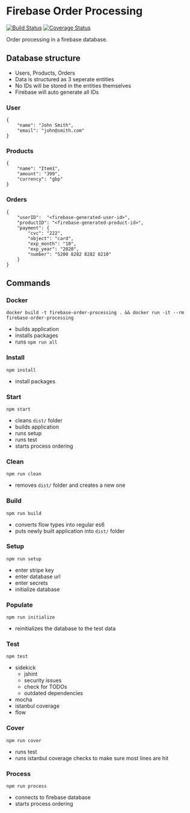 # Firebase Order Processing

[![Build Status](https://travis-ci.org/devotox/firebase-order-processing.svg?branch=master)](https://travis-ci.org/devotox/firebase-order-processing)
[![Coverage Status](https://coveralls.io/repos/github/devotox/firebase-order-processing/badge.svg?branch=master)](https://coveralls.io/github/devotox/firebase-order-processing?branch=master)

Order processing in a firebase database.

## Database structure
- Users, Products, Orders
- Data is structured as 3 seperate entities
- No IDs will be stored in the entities themselves
- Firebase will auto generate all IDs

### User
```
{
    "name": "John Smith",
    "email": "john@smith.com"
}
```

### Products
```
{
    "name": "Item1",
    "amount": "399",
    "currency": "gbp"
}
```

### Orders
```
{
    "userID":  "<firebase-generated-user-id>",
    "productID": "<firebase-generated-product-id>",
    "payment": {
        "cvc": "222",
        "object": "card",
        "exp_month": "10",
        "exp_year": "2020",
        "number": "5200 8282 8282 8210"
    }
}
```

## Commands
### Docker
`docker build -t firebase-order-processing . && docker run -it --rm firebase-order-processing`
- builds application
- installs packages
- runs `npm run all`

### Install
`npm install`
- install packages

### Start
`npm start`
- cleans `dist/` folder
- builds application
- runs setup
- runs test
- starts process ordering

### Clean
`npm run clean`
- removes `dist/` folder and creates a new one

### Build
`npm run build`
- converts flow types into regular es6
- puts newly built application into `dist/` folder

### Setup
`npm run setup`
- enter stripe key
- enter database url
- enter secrets
- initialize database

### Populate
`npm run initialize`
- reinitializes the database to the test data

### Test
`npm test`
- sidekick
	- jshint
	- security issues
	- check for TODOs
	- outdated dependencies
- mocha
- istanbul coverage
- flow

### Cover
`npm run cover`
- runs test
- runs istanbul coverage checks to make  sure most lines are hit

### Process
`npm run process`
- connects to firebase database
- starts process ordering